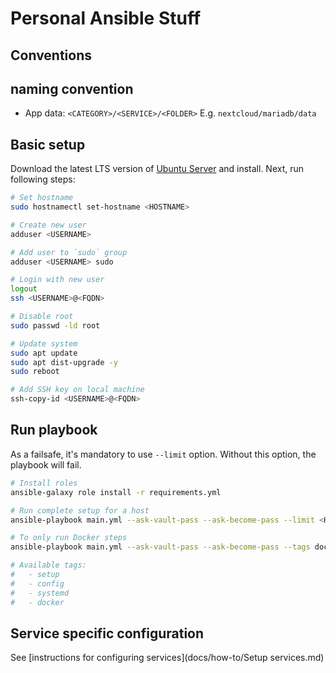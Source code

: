 # Personal Ansible Stuff

## Conventions

## naming convention

- App data: `<CATEGORY>/<SERVICE>/<FOLDER>` E.g. `nextcloud/mariadb/data`

## Basic setup

Download the latest LTS version of [Ubuntu Server](https://ubuntu.com/download/server) and install. Next, run following steps:

```bash
# Set hostname
sudo hostnamectl set-hostname <HOSTNAME>

# Create new user
adduser <USERNAME>

# Add user to `sudo` group
adduser <USERNAME> sudo

# Login with new user
logout
ssh <USERNAME>@<FQDN>

# Disable root
sudo passwd -ld root

# Update system
sudo apt update
sudo apt dist-upgrade -y
sudo reboot

# Add SSH key on local machine
ssh-copy-id <USERNAME>@<FQDN>
```

## Run playbook

As a failsafe, it's mandatory to use `--limit` option.
Without this option, the playbook will fail.

```bash
# Install roles
ansible-galaxy role install -r requirements.yml

# Run complete setup for a host
ansible-playbook main.yml --ask-vault-pass --ask-become-pass --limit <HOSTNAME>

# To only run Docker steps
ansible-playbook main.yml --ask-vault-pass --ask-become-pass --tags docker --limit <HOSTNAME>

# Available tags:
#   - setup
#   - config
#   - systemd
#   - docker
```

## Service specific configuration

See [instructions for configuring services](docs/how-to/Setup services.md)
